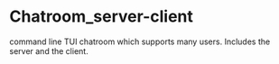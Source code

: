 # Chatroom_server-client
command line TUI chatroom which supports many users. Includes the server and the client.
